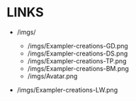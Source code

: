 # LINKS

- /imgs/
    - /imgs/Exampler-creations-GD.png
    - /imgs/Exampler-creations-DS.png
    - /imgs/Exampler-creations-TP.png
    - /imgs/Exampler-creations-BM.png
    - /imgs/Avatar.png
    
- /imgs/Exampler-creations-LW.png


